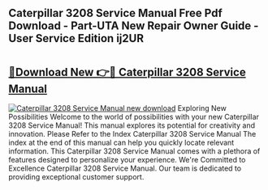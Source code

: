 ## Caterpillar 3208 Service Manual Free Pdf Download - Part-UTA New Repair Owner Guide - User Service Edition ij2UR

# <h2><a href="http://bc35527.oget.top/?id=Caterpillar+3208+Service+Manual">🔗Download New 👉🔴 Caterpillar 3208 Service Manual</a></h2>

[![Caterpillar 3208 Service Manual new download](https://i.imgur.com/5g1atiW.png)](http://bc35527.oget.top/?id=Caterpillar+3208+Service+Manual)
Exploring New Possibilities Welcome to the world of possibilities with your new Caterpillar 3208 Service Manual! This manual explores its potential for creativity and innovation. Please Refer to the Index Caterpillar 3208 Service Manual The index at the end of this manual can help you quickly locate relevant information. This Caterpillar 3208 Service Manual comes with a plethora of features designed to personalize your experience. We're Committed to Excellence Caterpillar 3208 Service Manual. Our team is dedicated to providing exceptional customer support.
